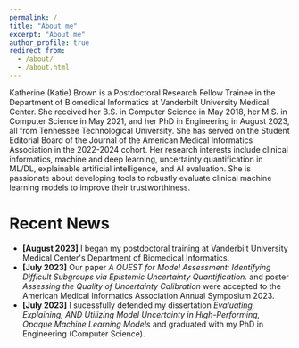 ```yaml
---
permalink: /
title: "About me"
excerpt: "About me"
author_profile: true
redirect_from: 
  - /about/
  - /about.html
---
```


Katherine (Katie) Brown is a Postdoctoral Research Fellow Trainee in the Department of Biomedical Informatics at Vanderbilt University Medical Center. She received her B.S. in Computer Science in May 2018, her M.S. in Computer Science in May 2021, and her PhD in Engineering in August 2023, all from Tennessee Technological University. She has served on the Student Editorial Board of the Journal of the American Medical Informatics Association in the 2022-2024 cohort. Her research interests include clinical informatics, machine and deep learning, uncertainty quantification in ML/DL, explainable artificial intelligence, and AI evaluation. She is passionate about developing tools to robustly evaluate clinical machine learning models to improve their trustworthiness. 

Recent News
======
<ul style="width: auto; height: 300px; overflow: auto">
  <li><b>[August 2023]</b> I began my postdoctoral training at Vanderbilt University Medical Center's Department of Biomedical Informatics.</li>
  <li> <b>[July 2023]</b> Our paper <i>A QUEST for Model Assessment: Identifying Difficult Subgroups via Epistemic Uncertainty Quantification.</i> and poster <i>Assessing the Quality of Uncertainty Calibration</i> were accepted to the American Medical Informatics Association Annual Symposium 2023.</li>
  </li>
  <li> <b>[July 2023]</b> I sucessfully defended my dissertation <i>Evaluating, Explaining, AND Utilizing Model Uncertainty in High-Performing, Opaque Machine Learning Models</i> and graduated with my PhD in Engineering (Computer Science).</li>
</ul>

